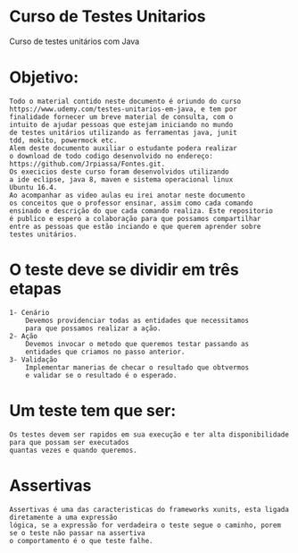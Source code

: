 # Curso de Testes Unitarios

Curso de testes unitários com Java

# Objetivo:

	Todo o material contido neste documento é oriundo do curso	
 	https://www.udemy.com/testes-unitarios-em-java, e tem por
	finalidade fornecer um breve material de consulta, com o
	intuito de ajudar pessoas que estejam iniciando no mundo
	de testes unitários utilizando as ferramentas java, junit
	tdd, mokito, powermock etc.
	Alem deste documento auxiliar o estudante podera realizar
	o download de todo codigo desenvolvido no endereço:
	https://github.com/Jrpiassa/Fontes.git.
	Os execicios deste curso foram desenvolvidos utilizando
	a ide eclipse, java 8, maven e sistema operacional linux
	Ubuntu 16.4.
	Ao acompanhar as video aulas eu irei anotar neste documento
	os conceitos que o professor ensinar, assim como cada comando
	ensinado e descrição do que cada comando realiza. Este repositorio
	é publico e espero a colaboração para que possamos compartilhar
	entre as pessoas que estão inciando e que querem aprender sobre
	testes unitários.

# O teste deve se dividir em três etapas
	1- Cenário
		Devemos providenciar todas as entidades que necessitamos
		para que possamos realizar a ação. 
	2- Ação
		Devemos invocar o metodo que queremos testar passando as 
		entidades que criamos no passo anterior.
	3- Validação
		Implementar manerias de checar o resultado que obtvermos
		e validar se o resultado é o esperado.

# Um teste tem que ser:
	Os testes devem ser rapidos em sua execução e ter alta disponibilidade para que possam ser executados 
    quantas vezes e quando queremos.

# Assertivas
	Assertivas é uma das caracteristicas do frameworks xunits, esta ligada diretamente a uma expressão
    lógica, se a expressão for verdadeira o teste segue o caminho, porem se o teste não	passar na assertiva
    o comportamento é o que teste falhe.

